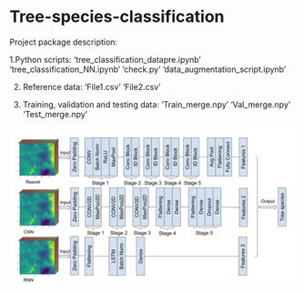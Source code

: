 # Tree-species-classification

Project package description:

1.Python scripts:
‘tree_classification_datapre.ipynb’
‘tree_classification_NN.ipynb’
‘check.py’
‘data_augmentation_script.ipynb’

2. Reference data:
‘File1.csv’
‘File2.csv’

3. Training, validation and testing data:
‘Train_merge.npy’
‘Val_merge.npy’
‘Test_merge.npy’

![This is an image](https://github.com/SiruiWang0731/Tree-species-classification/blob/58e921832328a3938e346923320466bd411eac2c/Screenshot%202023-02-08%20at%2023.16.17.png)



